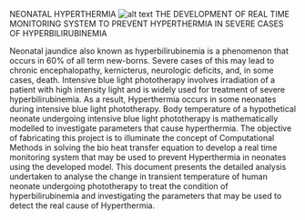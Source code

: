 NEONATAL HYPERTHERMIA
![alt text](https://www.imago-images.com/bild/st/0109127797/s.jpg)
THE DEVELOPMENT OF REAL TIME MONITORING SYSTEM TO PREVENT HYPERTHERMIA IN SEVERE CASES OF HYPERBILIRUBINEMIA

Neonatal jaundice also known as hyperbilirubinemia is a phenomenon that occurs in 60% of all term new-borns. Severe cases of this may lead to chronic encephalopathy, kernicterus, neurologic deficits, and, in some cases, death. Intensive blue light phototherapy involves irradiation of a patient with high intensity light and is widely used for treatment of severe hyperbilirubinemia. As a result, Hyperthermia occurs in some neonates during intensive blue light phototherapy. Body temperature of a hypothetical neonate undergoing intensive blue light phototherapy is mathematically modelled to investigate parameters that cause hyperthermia. The objective of fabricating this project is to illuminate the concept of Computational Methods in solving the bio heat transfer equation to develop a real time monitoring system that may be used to prevent Hyperthermia in neonates using the developed model. This document presents the detailed analysis undertaken to analyse the change in transient temperature of human neonate undergoing
phototherapy to treat the condition of hyperbilirubinemia and investigating the parameters that may be used to detect the real cause of Hyperthermia.
